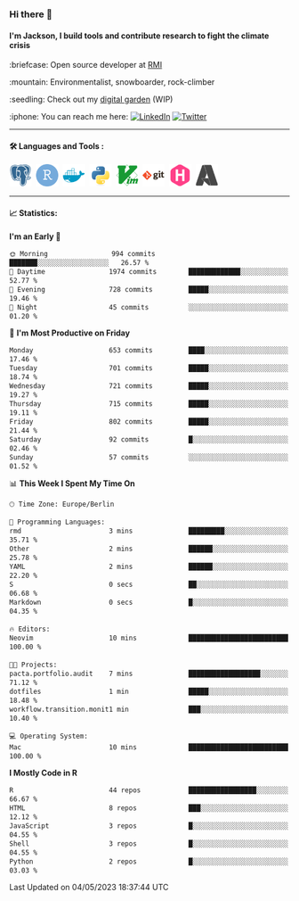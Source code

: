 ### Hi there :wave:
#### I'm Jackson, I build tools and contribute research to fight the climate crisis
<p> :briefcase: Open source developer at <a href="https://rmi.org/" alt="RMI">RMI</a></p>
<p> :mountain: Environmentalist, snowboarder, rock-climber</p>
<p> :seedling: Check out my <a href="https://jdhoffa.github.io/" alt="digital garden">digital garden</a> (WIP) </p>

<p>
:iphone: You can reach me here:
<a href="https://www.linkedin.com/in/jackson-hoffart/"><img src="https://img.shields.io/badge/LinkedIn-0A66C2?logo=linkedin&logoColor=fff&style=flat-square" alt="LinkedIn"/></a>
<a href="https://twitter.com/jdhoffart"><img src="https://img.shields.io/badge/Twitter-1D9BF0?logo=twitter&logoColor=fff&style=flat-square" alt="Twitter"/></a>
</p>

---

#### :hammer_and_wrench: Languages and Tools :
<div>
 <a href="https://www.postgresql.org/"><img src="https://github.com/devicons/devicon/blob/master/icons/postgresql/postgresql-plain.svg" title="postgresql" **alt="postgresql" width="40" height="40"/></a>&nbsp;
 <a href="https://posit.co/downloads/"><img src="https://github.com/devicons/devicon/blob/master/icons/rstudio/rstudio-plain.svg" title="rstudio" **alt="RStudio" width="40" height="40"/></a>&nbsp;
 <a href="https://www.docker.com/"><img src="https://github.com/devicons/devicon/blob/master/icons/docker/docker-plain.svg" title="docker" **alt="docker" width="40" height="40"/></a>&nbsp;
 <a href="https://www.python.org/"><img src="https://github.com/devicons/devicon/blob/master/icons/python/python-original.svg" title="python" **alt="python" width="40" height="40"/></a>&nbsp; 
 <a href="https://www.vim.org/"><img src="https://github.com/devicons/devicon/blob/master/icons/vim/vim-plain.svg" title="vim" **alt="vim" width="40" height="40"/></a>&nbsp;
 <a href="https://git-scm.com/"><img src="https://github.com/devicons/devicon/blob/master/icons/git/git-original-wordmark.svg" title="git" **alt="git" width="40" height="40"/></a>&nbsp;
 <a href="https://gohugo.io/"><img src="https://github.com/devicons/devicon/blob/master/icons/hugo/hugo-plain.svg" title="hugo" **alt="hugo" width="40" height="40"/></a>&nbsp;
 <a href="https://azure.microsoft.com/"><img src="https://github.com/devicons/devicon/blob/master/icons/azure/azure-plain.svg" title="azure" **alt="azure" width="40" height="40"/></a>
</div>

---
  
  

#### :chart_with_upwards_trend: Statistics:

 
<!--START_SECTION:waka-->
**I'm an Early 🐤** 

```text
🌞 Morning                994 commits         ███████░░░░░░░░░░░░░░░░░░   26.57 % 
🌆 Daytime                1974 commits        █████████████░░░░░░░░░░░░   52.77 % 
🌃 Evening                728 commits         █████░░░░░░░░░░░░░░░░░░░░   19.46 % 
🌙 Night                  45 commits          ░░░░░░░░░░░░░░░░░░░░░░░░░   01.20 % 
```
📅 **I'm Most Productive on Friday** 

```text
Monday                   653 commits         ████░░░░░░░░░░░░░░░░░░░░░   17.46 % 
Tuesday                  701 commits         █████░░░░░░░░░░░░░░░░░░░░   18.74 % 
Wednesday                721 commits         █████░░░░░░░░░░░░░░░░░░░░   19.27 % 
Thursday                 715 commits         █████░░░░░░░░░░░░░░░░░░░░   19.11 % 
Friday                   802 commits         █████░░░░░░░░░░░░░░░░░░░░   21.44 % 
Saturday                 92 commits          █░░░░░░░░░░░░░░░░░░░░░░░░   02.46 % 
Sunday                   57 commits          ░░░░░░░░░░░░░░░░░░░░░░░░░   01.52 % 
```


📊 **This Week I Spent My Time On** 

```text
🕑︎ Time Zone: Europe/Berlin

💬 Programming Languages: 
rmd                      3 mins              █████████░░░░░░░░░░░░░░░░   35.71 % 
Other                    2 mins              ██████░░░░░░░░░░░░░░░░░░░   25.78 % 
YAML                     2 mins              ██████░░░░░░░░░░░░░░░░░░░   22.20 % 
S                        0 secs              ██░░░░░░░░░░░░░░░░░░░░░░░   06.68 % 
Markdown                 0 secs              █░░░░░░░░░░░░░░░░░░░░░░░░   04.35 % 

🔥 Editors: 
Neovim                   10 mins             █████████████████████████   100.00 % 

🐱‍💻 Projects: 
pacta.portfolio.audit    7 mins              ██████████████████░░░░░░░   71.12 % 
dotfiles                 1 min               █████░░░░░░░░░░░░░░░░░░░░   18.48 % 
workflow.transition.monit1 min               ███░░░░░░░░░░░░░░░░░░░░░░   10.40 % 

💻 Operating System: 
Mac                      10 mins             █████████████████████████   100.00 % 
```

**I Mostly Code in R** 

```text
R                        44 repos            █████████████████░░░░░░░░   66.67 % 
HTML                     8 repos             ███░░░░░░░░░░░░░░░░░░░░░░   12.12 % 
JavaScript               3 repos             █░░░░░░░░░░░░░░░░░░░░░░░░   04.55 % 
Shell                    3 repos             █░░░░░░░░░░░░░░░░░░░░░░░░   04.55 % 
Python                   2 repos             █░░░░░░░░░░░░░░░░░░░░░░░░   03.03 % 
```




 Last Updated on 04/05/2023 18:37:44 UTC
<!--END_SECTION:waka-->
